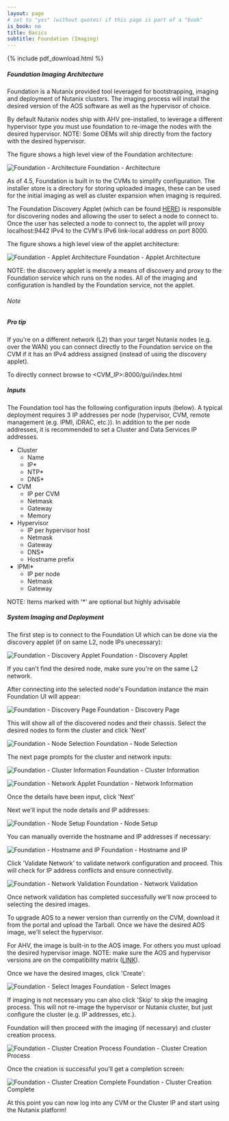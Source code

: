 ```yaml
---
layout: page
# set to "yes" (without quotes) if this page is part of a "book"
is_book: no
title: Basics
subtitle: Foundation (Imaging)
---
```


{% include pdf_download.html %}

##### Foundation Imaging Architecture

Foundation is a Nutanix provided tool leveraged for bootstrapping, imaging and deployment of Nutanix clusters. The imaging process will install the desired version of the AOS software as well as the hypervisor of choice.

By default Nutanix nodes ship with AHV pre-installed, to leverage a different hypervisor type you must use foundation to re-image the nodes with the desired hypervisor. NOTE: Some OEMs will ship directly from the factory with the desired hypervisor.


The figure shows a high level view of the Foundation architecture:

![Foundation - Architecture](imagesv2/Foundation/foundation_arch.png)
Foundation - Architecture

As of 4.5, Foundation is built in to the CVMs to simplify configuration. The installer store is a directory for storing uploaded images, these can be used for the initial imaging as well as cluster expansion when imaging is required.

The Foundation Discovery Applet (which can be found [HERE](https://portal.nutanix.com/page/downloads?product=foundation)) is responsible for discovering nodes and allowing the user to select a node to connect to. Once the user has selected a node to connect to, the applet will proxy localhost:9442 IPv4 to the CVM's IPv6 link-local address on port 8000.

The figure shows a high level view of the applet architecture:

![Foundation - Applet Architecture](imagesv2/Foundation/applet_arch.png)
Foundation - Applet Architecture

NOTE: the discovery applet is merely a means of discovery and proxy to the Foundation service which runs on the nodes. All of the imaging and configuration is handled by the Foundation service, not the applet.

<div data-type="note" class="note"><h6>Note</h6>
<h5>Pro tip</h5>

<p>If you're on a different network (L2) than your target Nutanix nodes (e.g. over the WAN) you can connect directly to the Foundation service on the CVM if it has an IPv4 address assigned (instead of using the discovery applet).</p>

<p>
 To directly connect browse to &lt;CVM_IP&gt;:8000/gui/index.html
</p>
</div>

##### Inputs

The Foundation tool has the following configuration inputs (below). A typical deployment requires 3 IP addresses per node (hypervisor, CVM, remote management (e.g. IPMI, iDRAC, etc.)). In addition to the per node addresses, it is recommended to set a Cluster and Data Services IP addresses.

*  Cluster
	+  Name
	+  IP*
	+  NTP*
	+  DNS*
*  CVM
	+  IP per CVM
	+  Netmask
	+  Gateway
	+  Memory
*  Hypervisor
	+  IP per hypervisor host
	+  Netmask
	+  Gateway
	+  DNS*
	+  Hostname prefix
*  IPMI*
	+  IP per node
	+  Netmask
	+  Gateway

NOTE: Items marked with '*' are optional but highly advisable

##### System Imaging and Deployment

The first step is to connect to the Foundation UI which can be done via the discovery applet (if on same L2, node IPs unecessary):

![Foundation - Discovery Applet](imagesv2/Foundation/foundation_0.png)
Foundation - Discovery Applet

If you can't find the desired node, make sure you're on the same L2 network.

After connecting into the selected node's Foundation instance the main Foundation UI will appear:

![Foundation - Discovery Page](imagesv2/Foundation/foundation_1.png)
Foundation - Discovery Page

This will show all of the discovered nodes and their chassis. Select the desired nodes to form the cluster and click 'Next'

![Foundation - Node Selection](imagesv2/Foundation/foundation_2.png)
Foundation - Node Selection

The next page prompts for the cluster and network inputs:

![Foundation - Cluster Information](imagesv2/Foundation/foundation_3.png)
Foundation - Cluster Information

![Foundation - Network Applet](imagesv2/Foundation/foundation_4.png)
Foundation - Network Information

Once the details have been input, click 'Next'

Next we'll input the node details and IP addresses:

![Foundation - Node Setup](imagesv2/Foundation/foundation_5.png)
Foundation - Node Setup

You can manually override the hostname and IP addresses if necessary:

![Foundation - Hostname and IP](imagesv2/Foundation/foundation_6.png)
Foundation - Hostname and IP

Click 'Validate Network' to validate network configuration and proceed. This will check for IP address conflicts and ensure connectivity.

![Foundation - Network Validation](imagesv2/Foundation/foundation_7.png)
Foundation - Network Validation

Once network validation has completed successfully we'll now proceed to selecting the desired images.

To upgrade AOS to a newer version than currently on the CVM, download it from the portal and upload the Tarball. Once we have the desired AOS image, we'll select the hypervisor.

For AHV, the image is built-in to the AOS image. For others you must upload the desired hypervisor image. NOTE: make sure the AOS and hypervisor versions are on the compatibility matrix ([LINK](https://portal.nutanix.com/#/page/compatibilitymatrix)).

Once we have the desired images, click 'Create':

![Foundation - Select Images](imagesv2/Foundation/foundation_9.png)
Foundation - Select Images

If imaging is not necessary you can also click 'Skip' to skip the imaging process. This will not re-image the hypervisor or Nutanix cluster, but just configure the cluster (e.g. IP addresses, etc.).

Foundation will then proceed with the imaging (if necessary) and cluster creation process.

![Foundation - Cluster Creation Process](imagesv2/Foundation/foundation_10.png)
Foundation - Cluster Creation Process

Once the creation is successful you'll get a completion screen:

![Foundation - Cluster Creation Complete](imagesv2/Foundation/foundation_11.png)
Foundation - Cluster Creation Complete

At this point you can now log into any CVM or the Cluster IP and start using the Nutanix platform!